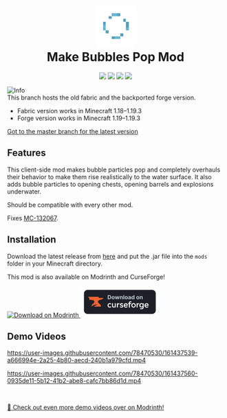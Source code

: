 <h1 align="center">
  <a><img src="demo/icon_scaled.png" width="95" height="95" style="image-rendering: pixelated;"></a><br/>
  Make Bubbles Pop Mod
</h1>
<p align="center">
  <a href="https://github.com/Tschipcraft/fabric_make_bubbles_pop_mod/stargazers"><img src="https://img.shields.io/github/stars/Tschipcraft/fabric_make_bubbles_pop_mod?colorA=363a4f&colorB=b7bdf8&style=for-the-badge"></a>
  <a href="https://www.curseforge.com/minecraft/mc-mods/make-bubbles-pop"><img src="https://cf.way2muchnoise.eu/full_605235_downloads.svg?badge_style=for_the_badge"></a>
  <a href="https://modrinth.com/mod/make_bubbles_pop"><img src="https://img.shields.io/modrinth/dt/make_bubbles_pop?label=Modrinth&colorA=2d2d2d&style=for-the-badge&logo=modrinth"></a>
  <a href="https://github.com/Tschipcraft/fabric_make_bubbles_pop_mod/releases/latest"><img src="https://img.shields.io/github/downloads/Tschipcraft/fabric_make_bubbles_pop_mod/total?logo=github&colorA=363a4f&colorB=b7bdf8&style=for-the-badge"></a>
</p>

<picture><source media="(prefers-color-scheme: light)" srcset="https://raw.githubusercontent.com/Mqxx/GitHub-Markdown/main/blockquotes/badge/light-theme/info.svg"><img alt="Info" src="https://raw.githubusercontent.com/Mqxx/GitHub-Markdown/main/blockquotes/badge/dark-theme/info.svg"></picture><br>
This branch hosts the old fabric and the backported forge version.
- Fabric version works in Minecraft 1.18–1.19.3
- Forge version works in Minecraft 1.19–1.19.3

[Got to the master branch for the latest version](https://github.com/Tschipcraft/make_bubbles_pop/tree/master)

## Features

This client-side mod makes bubble particles pop
and completely overhauls their behavior to make them rise realistically to the water surface.
It also adds bubble particles to opening chests, opening barrels and explosions underwater.

Should be compatible with every other mod.

Fixes [MC-132067](https://bugs.mojang.com/browse/MC-132067).

## Installation

Download the latest release from [here](https://github.com/Tschipcraft/fabric_make_bubbles_pop_mod/releases/latest) and put the .jar file into the `mods` folder in your Minecraft directory.

This mod is also available on Modrinth and CurseForge!

<a href="https://modrinth.com/mod/make_bubbles_pop">
<picture>
  <source height="72px" media="(prefers-color-scheme: dark)" srcset="https://raw.githubusercontent.com/Tschipcraft/badges/main/assets/modrinth-badge-dark.svg">
  <source height="72px" media="(prefers-color-scheme: light)" srcset="https://raw.githubusercontent.com/Tschipcraft/badges/main/assets/modrinth-badge-light.svg">
  <img height="72px" alt="Download on Modrinth" src="https://raw.githubusercontent.com/modrinth/art/main/Branding/Badge/badge-dark.svg">
</picture>
</a>
<a href="https://www.curseforge.com/minecraft/mc-mods/make-bubbles-pop">
<picture>
  <source height="72px" media="(prefers-color-scheme: dark)" srcset="https://raw.githubusercontent.com/Tschipcraft/badges/main/assets/curseforge-badge-dark.svg">
  <source height="72px" media="(prefers-color-scheme: light)" srcset="https://raw.githubusercontent.com/Tschipcraft/badges/main/assets/curseforge-badge-light.svg">
  <img height="72px" alt="Download on CurseForge" src="https://raw.githubusercontent.com/Tschipcraft/badges/main/assets/curseforge-badge-dark.svg">
</picture>
</a>

## Demo Videos

https://user-images.githubusercontent.com/78470530/161437539-a666994e-2a25-4b80-aecd-240b1a979cfd.mp4

https://user-images.githubusercontent.com/78470530/161437560-0935de11-5b12-41b2-abe8-cafc7bb86d1d.mp4

<br>

[🔎 Check out even more demo videos over on Modrinth!](https://modrinth.com/mod/make_bubbles_pop)
